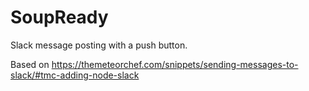 # SoupReady

Slack message posting with a push button.

Based on https://themeteorchef.com/snippets/sending-messages-to-slack/#tmc-adding-node-slack
